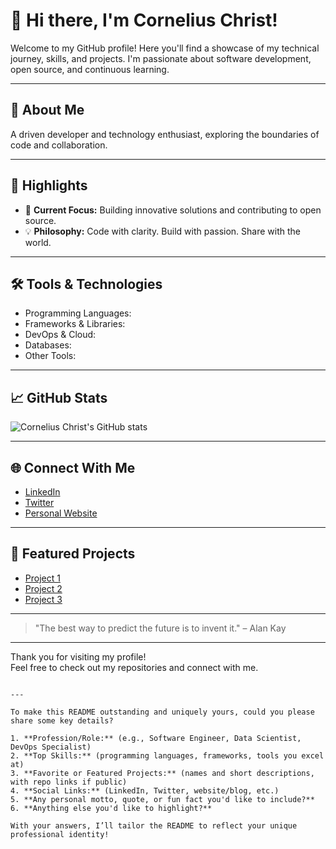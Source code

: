 # 👋 Hi there, I'm Cornelius Christ!

Welcome to my GitHub profile! Here you'll find a showcase of my technical journey, skills, and projects. I'm passionate about software development, open source, and continuous learning.

---

## 🚀 About Me

A driven developer and technology enthusiast, exploring the boundaries of code and collaboration.

---

## 🌟 Highlights

- 🔭 **Current Focus:** Building innovative solutions and contributing to open source.
- 💡 **Philosophy:** Code with clarity. Build with passion. Share with the world.

---

## 🛠️ Tools & Technologies

- Programming Languages:  
- Frameworks & Libraries:  
- DevOps & Cloud:  
- Databases:  
- Other Tools:  

---

## 📈 GitHub Stats

![Cornelius Christ's GitHub stats](https://github-readme-stats.vercel.app/api?username=corneliuschrist&show_icons=true&theme=radical)

---

## 🌐 Connect With Me

- [LinkedIn]()
- [Twitter]()
- [Personal Website]()

---

## 📂 Featured Projects

- [Project 1]()
- [Project 2]()
- [Project 3]()

---

> "The best way to predict the future is to invent it." – Alan Kay

---

Thank you for visiting my profile!  
Feel free to check out my repositories and connect with me.

```

---

To make this README outstanding and uniquely yours, could you please share some key details?

1. **Profession/Role:** (e.g., Software Engineer, Data Scientist, DevOps Specialist)
2. **Top Skills:** (programming languages, frameworks, tools you excel at)
3. **Favorite or Featured Projects:** (names and short descriptions, with repo links if public)
4. **Social Links:** (LinkedIn, Twitter, website/blog, etc.)
5. **Any personal motto, quote, or fun fact you'd like to include?**
6. **Anything else you'd like to highlight?**

With your answers, I’ll tailor the README to reflect your unique professional identity!
